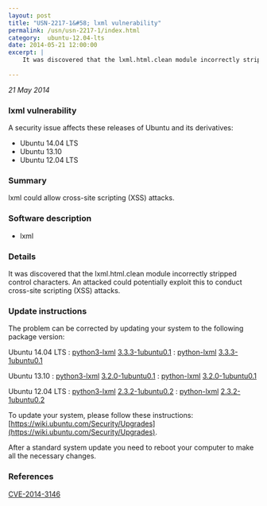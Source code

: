 ```yaml
---
layout: post
title: "USN-2217-1&#58; lxml vulnerability"
permalink: /usn/usn-2217-1/index.html
category:  ubuntu-12.04-lts
date: 2014-05-21 12:00:00
excerpt: |
    It was discovered that the lxml.html.clean module incorrectly stripped control characters. An attacked could potentially exploit this to conduct cross-site scripting (XSS) attacks. 
    
--- 
```

 
 

*21 May 2014*

### lxml vulnerability

A security issue affects these releases of Ubuntu and its derivatives:

* Ubuntu 14.04 LTS
* Ubuntu 13.10
* Ubuntu 12.04 LTS

### Summary

lxml could allow cross-site scripting (XSS) attacks. 

### Software description

* lxml 

### Details

It was discovered that the lxml.html.clean module incorrectly stripped control characters. An attacked could potentially exploit this to conduct cross-site scripting (XSS) attacks. 

### Update instructions

The problem can be corrected by updating your system to the following package version:

Ubuntu 14.04 LTS
 : [python3-lxml](https://launchpad.net/ubuntu/+source/lxml) <span> [3.3.3-1ubuntu0.1](https://launchpad.net/ubuntu/+source/lxml/3.3.3-1ubuntu0.1) </span> 
 : [python-lxml](https://launchpad.net/ubuntu/+source/lxml) <span> [3.3.3-1ubuntu0.1](https://launchpad.net/ubuntu/+source/lxml/3.3.3-1ubuntu0.1) </span> 

Ubuntu 13.10
 : [python3-lxml](https://launchpad.net/ubuntu/+source/lxml) <span> [3.2.0-1ubuntu0.1](https://launchpad.net/ubuntu/+source/lxml/3.2.0-1ubuntu0.1) </span> 
 : [python-lxml](https://launchpad.net/ubuntu/+source/lxml) <span> [3.2.0-1ubuntu0.1](https://launchpad.net/ubuntu/+source/lxml/3.2.0-1ubuntu0.1) </span> 

Ubuntu 12.04 LTS
 : [python3-lxml](https://launchpad.net/ubuntu/+source/lxml) <span> [2.3.2-1ubuntu0.2](https://launchpad.net/ubuntu/+source/lxml/2.3.2-1ubuntu0.2) </span> 
 : [python-lxml](https://launchpad.net/ubuntu/+source/lxml) <span> [2.3.2-1ubuntu0.2](https://launchpad.net/ubuntu/+source/lxml/2.3.2-1ubuntu0.2) </span> 

To update your system, please follow these instructions: [https://wiki.ubuntu.com/Security/Upgrades](https://wiki.ubuntu.com/Security/Upgrades).

After a standard system update you need to reboot your computer to make all the necessary changes. 

### References

 
 [CVE-2014-3146](http://people.ubuntu.com/~ubuntu-security/cve/CVE-2014-3146)
 


